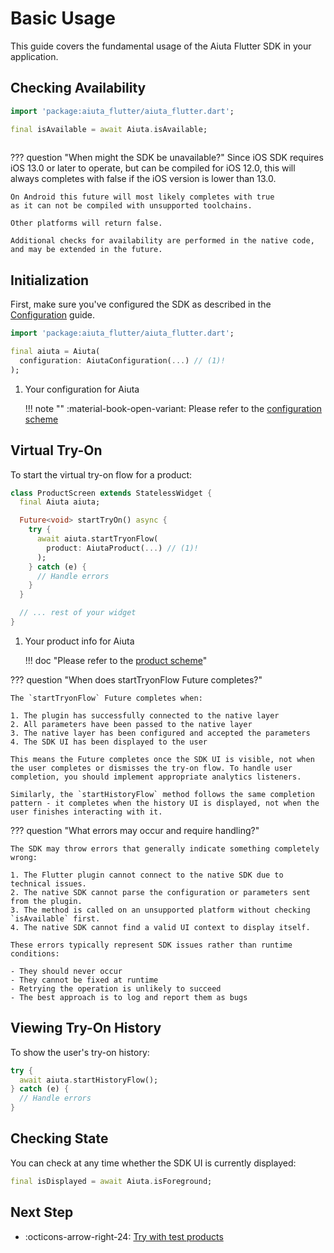 # Basic Usage

This guide covers the fundamental usage of the Aiuta Flutter SDK in your application.

## Checking Availability

```dart
import 'package:aiuta_flutter/aiuta_flutter.dart';

final isAvailable = await Aiuta.isAvailable;
 
```    

??? question "When might the SDK be unavailable?"
    Since iOS SDK requires iOS 13.0 or later to operate, but can be compiled for iOS 12.0,
    this will always completes with false if the iOS version is lower than 13.0.

    On Android this future will most likely completes with true
    as it can not be compiled with unsupported toolchains.

    Other platforms will return false.

    Additional checks for availability are performed in the native code,
    and may be extended in the future.


## Initialization

First, make sure you've configured the SDK as described in the [Configuration](configuration.md) guide.

```dart
import 'package:aiuta_flutter/aiuta_flutter.dart';

final aiuta = Aiuta(
  configuration: AiutaConfiguration(...) // (1)!
);

```

1. Your configuration for Aiuta

    !!! note ""
        :material-book-open-variant: Please refer to the [configuration scheme](/sdk/developer/configuration/index.md)

## Virtual Try-On

To start the virtual try-on flow for a product:

```dart
class ProductScreen extends StatelessWidget {
  final Aiuta aiuta;

  Future<void> startTryOn() async {
    try {
      await aiuta.startTryonFlow(
        product: AiutaProduct(...) // (1)!
      );
    } catch (e) {
      // Handle errors
    }
  }

  // ... rest of your widget
}
```

1. Your product info for Aiuta

    !!! doc "Please refer to the [product scheme](/sdk/developer/product.md)"

??? question "When does startTryonFlow Future completes?"

    The `startTryonFlow` Future completes when:

    1. The plugin has successfully connected to the native layer
    2. All parameters have been passed to the native layer
    3. The native layer has been configured and accepted the parameters
    4. The SDK UI has been displayed to the user

    This means the Future completes once the SDK UI is visible, not when the user completes or dismisses the try-on flow. To handle user completion, you should implement appropriate analytics listeners.

    Similarly, the `startHistoryFlow` method follows the same completion pattern - it completes when the history UI is displayed, not when the user finishes interacting with it.

??? question "What errors may occur and require handling?"

    The SDK may throw errors that generally indicate something completely wrong:

    1. The Flutter plugin cannot connect to the native SDK due to technical issues.
    2. The native SDK cannot parse the configuration or parameters sent from the plugin.
    3. The method is called on an unsupported platform without checking `isAvailable` first.
    4. The native SDK cannot find a valid UI context to display itself.

    These errors typically represent SDK issues rather than runtime conditions:

    - They should never occur
    - They cannot be fixed at runtime
    - Retrying the operation is unlikely to succeed
    - The best approach is to log and report them as bugs

## Viewing Try-On History

To show the user's try-on history:

```dart
try {
  await aiuta.startHistoryFlow();
} catch (e) {
  // Handle errors
}
```

## Checking State

You can check at any time whether the SDK UI is currently displayed:

```dart
final isDisplayed = await Aiuta.isForeground;
```

## Next Step

<div class="grid cards" markdown>

- :octicons-arrow-right-24: [Try with test products](/sdk/flutter/quick-test.md)

</div>
